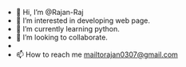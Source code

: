 - 👋 Hi, I’m @Rajan-Raj
- 👀 I’m interested in developing web page. 
- 🌱 I’m currently learning python.
- 💞️ I’m looking to collaborate.
- 
- 📫 How to reach me mailtorajan0307@gmail.com

<!---
Rajan-Raj/Rajan-Raj is a ✨ special ✨ repository because its `README.md` (this file) appears on your GitHub profile.
You can click the Preview link to take a look at your changes.
--->
